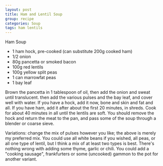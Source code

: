 ```yaml
---
layout: post
title: Ham and Lentil Soup
group: recipe
categories: Soup
tags: ham lentils
---
```

Ham Soup

- 1 ham hock, pre-cooked (can substitute 200g cooked ham)
- 1/2 onion
- 80g pancetta or smoked bacon
- 100g red lentils
- 100g yellow split peas
- 1 can marrowfat peas
- 1 bay leaf

Brown the pancetta in 1 tablespoon of oil, then add the onion and sweat until translucent.  then add the various pulses and the bay leaf, and cover well with water.  If you have a hock, add it now, bone and skin and fat and all.  If you have ham, add it after about the first 20 minutes, in shreds.  Cook for about 40 minutes in all until the lentils are soft.  You should remove the hock and return the meat to the pan, and pass some of the soup through a blender or coarse sieve.

Variations: change the mix of pulses however you like; the above is merely my preferred mix.  You could use all white beans if you wished, all peas, or all one type of lentil, but I think a mix of at least two types is best.  There's nothing wrong with adding some thyme, garlic or chili.  You could add a "cooking sausage", frankfurters or some (uncooked) gammon to the pot for another variant.